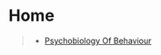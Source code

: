 # <span style="color: #5d5d5dd;">Home</span>

> * [Psychobiology Of Behaviour](./[psychobiology-of-behaviour]/key.md)
